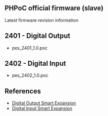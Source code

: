 ## PHPoC official firmware (slave)
Latest firmware revision information

## 2401 - Digital Output
* pes_2401_1.0.poc

## 2402 - Digital Input
* pes_2402_1.0.poc

## References
* [Digital Output Smart Expansion](http://www.phpoc.com/support/manual/pes-2401_user_manual/)
* [Digital Input Smart Expansion](http://www.phpoc.com/support/manual/pes-2402_user_manual/)

